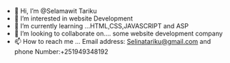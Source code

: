 - 👋 Hi, I’m @Selamawit Tariku
- 👀 I’m interested in website Development 
- 🌱 I’m currently learning ...HTML,CSS,JAVASCRIPT and ASP
- 💞️ I’m looking to collaborate on.... some website development company
- 📫 How to reach me ... Email address: Selinatariku@gmail.com and phone Number:+251949348192

<!---
SelinaTariku/SelinaTariku is a ✨ special ✨ repository because its `README.md` (this file) appears on your GitHub profile.
You can click the Preview link to take a look at your changes.
--->
